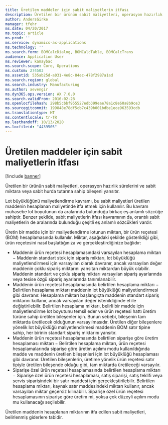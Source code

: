 ```yaml
---
title: Üretilen maddeler için sabit maliyetlerin itfası
description: Üretilen bir ürünün sabit maliyetleri, operasyon hazırlık sürelerini ve sabit miktara veya sabit hurda tutarına sahip bileşeni yansıtır.
author: AndersGirke
manager: tfehr
ms.date: 04/20/2017
ms.topic: article
ms.prod: ''
ms.service: dynamics-ax-applications
ms.technology: ''
ms.search.form: BOMCalcDialog, BOMCalcTable, BOMCalcTrans
audience: Application User
ms.reviewer: kamaybac
ms.search.scope: Core, Operations
ms.custom: 274503
ms.assetid: 535ab25d-a031-4e8c-84ec-478f2987a1ad
ms.search.region: global
ms.search.industry: Manufacturing
ms.author: aevengir
ms.dyn365.ops.version: AX 7.0.0
ms.search.validFrom: 2016-02-28
ms.openlocfilehash: 298b5cbbf955527edb399eae78a1c8e60a8b9ce3
ms.sourcegitcommit: 199848e78df5cb7c439b001bdbe1ece963593cdb
ms.translationtype: HT
ms.contentlocale: tr-TR
ms.lasthandoff: 10/13/2020
ms.locfileid: "4439505"
---
```

# <a name="amortize-constant-costs-for-a-manufactured-item"></a>Üretilen maddeler için sabit maliyetlerin itfası

[!include [banner](../includes/banner.md)]

Üretilen bir ürünün sabit maliyetleri, operasyon hazırlık sürelerini ve sabit miktara veya sabit hurda tutarına sahip bileşeni yansıtır. 

Lot büyüklüğünü maliyetlendirme kavramı, bu sabit maliyetleri üretilen maddenin hesaplanan maliyetinde itfa etmek için kullanılır. Bu kavram muhasebe lot boyutunun da aralarında bulunduğu birkaç eş anlamlı sözcüğe sahiptir. Benzer şekilde, sabit maliyetlerin itfası kavramının da, orantılı sabit maliyetlerin de aralarında bulunduğu çeşitli eş anlamlı sözcükleri vardır.

Üretin bir madde için bir maliyetlendirme lotunun miktarı, bir ürün reçetesi (BOM) hesaplamasında kullanılır. Miktar, aşağıdaki şekilde gösterildiği gibi, ürün reçetesini nasıl başlattığınıza ve gerçekleştirdiğinize bağlıdır:

-   Maddenin ürün reçetesi hesaplamasındaki varsayılan hesaplama miktarı − Maddenin standart stok için sipariş miktarı, lot büyüklüğü maliyetlendirmesi için varsayılan olarak davranır, ancak varsayılan değer maddenin çoklu sipariş miktarını yansıtan miktardan büyük olabilir. Maddenin standart ve çoklu sipariş miktarı varsayılan sipariş ayarlarında veya tesise özgü sipariş ayarlarında tanımlanabilir.
-   Maddenin ürün reçetesi hesaplamasında belirtilen hesaplama miktarı − Belirtilen hesaplama miktarı maddenin lot büyüklüğü maliyetlendirmesi gibi davranır. Hesaplama miktarı başlangıçta maddenin standart sipariş miktarını kullanır, ancak varsayılan değer istenildiğinde el ile değiştirilebilir. Belirtilen hesaplama miktarı, belirli bir madde için maliyetlendirme lot boyutunu temsil eder ve ürün reçetesi hattı üretim türüne sahip üretilen bileşenler için. Bunun sebebi, bileşenin tam miktarda üretilecek olduğunun varsayılmasıdır. Üretilen diğer bileşenlere yönelik lot büyüklüğü maliyetlendirmesi maddenin BOM satır tipine sahip, her birinin standart sipariş miktarını yansıtır.
-   Maddenin ürün reçetesi hesaplamasında belirtilen siparişe göre üretim hesaplaması miktarı − Belirtilen hesaplama miktarı, ürün reçetesi hesaplamalarında siparişe göre üretim açılımı modu kullanıldığında madde ve maddenin üretilen bileşenleri için lot büyüklüğü hesaplaması gibi davranır. Üretilen bileşenlerin, üretime yönelik ürün reçetesi satır tipiyle üretilen bileşende olduğu gibi, tam miktarda üretileceği varsayılır.
-   Siparişe özel ürün reçetesi hesaplamasında belirtilen hesaplama miktarı − Siparişe özel ürün reçetesi hesaplaması, satış siparişi, satış teklifi veya servis siparişindeki bir satır maddesi için gerçekleştirilebilir. Belirtilen hesaplama miktarı, kaynak satır maddesindeki miktarı kullanır, ancak varsayılan miktar geçersiz kılınabilir. Siparişe özel ürün reçetesi hesaplamasının siparişe göre üretim mi, yoksa çok düzeyli açılım modu mu kullanacağı seçilebilir.

Üretilen maddenin hesaplanan miktarının itfa edilen sabit maliyetleri, belirlenmiş giderlere tabidir.





